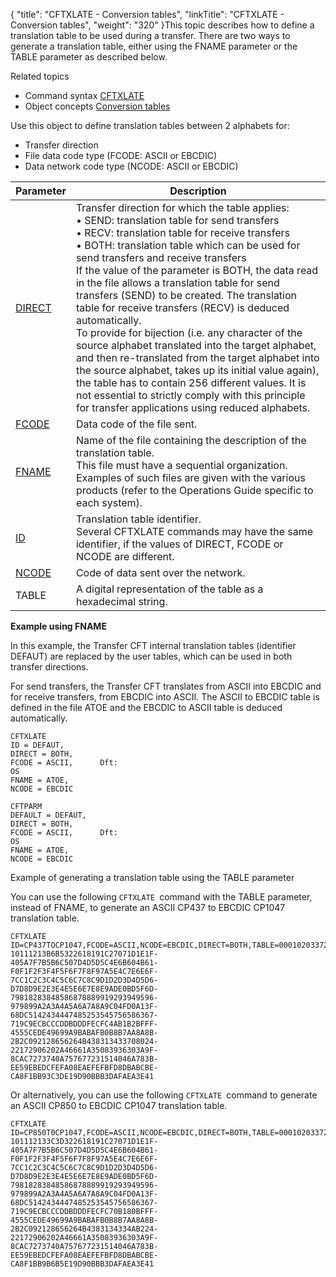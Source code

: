 {
    "title": "CFTXLATE  - Conversion tables",
    "linkTitle": "CFTXLATE - Conversion tables",
    "weight": "320"
}This topic describes how to define a translation table to be used during
a transfer. There are two ways to generate a translation table, either using the FNAME parameter or the TABLE parameter as described below.

Related
topics

-   Command syntax
    [CFTXLATE](../../../command_summary#CFTXLATE)
-   Object concepts
    [Conversion
    tables](../../../../concepts/cft_configuration_concepts_start_here/translation_table_concepts)

Use this object to define translation tables between 2
alphabets for:

-   Transfer
    direction
-   File
    data code type (FCODE: ASCII or EBCDIC)
-   Data
    network code type (NCODE: ASCII or EBCDIC)


| Parameter  | Description  |
| --- | --- |
|  <a href="../../../command_summary/parameter_intro/direct">DIRECT</a>  |  Transfer direction for which the table applies:<br/> • SEND: translation table for send transfers<br/> • RECV: translation table for receive transfers<br/> • BOTH: translation table which can be used for send transfers and receive transfers<br/>If the value of the parameter is BOTH, the data read in the file allows a translation table for send transfers (SEND) to be created. The translation table for receive transfers (RECV) is deduced automatically.<br/>To provide for bijection (i.e. any character of the source alphabet translated into the target alphabet, and then re-translated from the target alphabet into the source alphabet, takes up its initial value again), the table has to contain 256 different values. It is not essential to strictly comply with this principle for transfer applications using reduced alphabets.  |
|  <a href="../../../command_summary/parameter_intro/fcode">FCODE</a>  |  Data code of the file sent.  |
|  <a href="../../../command_summary/parameter_intro/fname">FNAME</a>  |  Name of the file containing the description of the translation table.<br/>This file must have a sequential organization. Examples of such files are given with the various products (refer to the Operations Guide specific to each system).  |
|  <a href="../../../command_summary/parameter_intro/id">ID</a>  |  Translation table identifier.<br/>Several CFTXLATE commands may have the same identifier, if the values of DIRECT, FCODE or NCODE are different.  |
|  <a href="../../../command_summary/parameter_intro/ncode">NCODE</a>  |  Code of data sent over the network.  |
| TABLE  | A digital representation of the table as a hexadecimal string.  |


**Example using FNAME**

In this example, the Transfer CFT internal translation tables (identifier
DEFAUT) are replaced by the user tables, which can be used in both transfer
directions.

For send transfers, the Transfer CFT translates
from ASCII into EBCDIC and for receive transfers, from EBCDIC into ASCII.
The ASCII to EBCDIC table is defined in the file ATOE and the EBCDIC to
ASCII table is deduced automatically.

```
CFTXLATE
ID = DEFAUT,
DIRECT = BOTH,
FCODE = ASCII,      Dft:
OS
FNAME = ATOE,
NCODE = EBCDIC
 
CFTPARM
DEFAULT = DEFAUT,
DIRECT = BOTH,
FCODE = ASCII,      Dft:
OS
FNAME = ATOE,
NCODE = EBCDIC
```

Example of generating a translation table using the TABLE parameter

You can use the following `CFTXLATE `command with the TABLE parameter, instead of FNAME, to generate an ASCII CP437 to EBCDIC CP1047 translation table.

```
CFTXLATE ID=CP437TOCP1047,FCODE=ASCII,NCODE=EBCDIC,DIRECT=BOTH,TABLE=00010203372D2E2F1605250B0C0D0E0F-
10111213B6B5322618191C27071D1E1F-
405A7F7B5B6C507D4D5D5C4E6B604B61-
F0F1F2F3F4F5F6F7F8F97A5E4C7E6E6F-
7CC1C2C3C4C5C6C7C8C9D1D2D3D4D5D6-
D7D8D9E2E3E4E5E6E7E8E9ADE0BD5F6D-
79818283848586878889919293949596-
979899A2A3A4A5A6A7A8A9C04FD0A13F-
68DC5142434447485253545756586367-
719C9ECBCCCDDBDDDFECFC4AB1B2BFFF-
4555CEDE49699A9BABAFB0B8B7AA8A8B-
2B2C092128656264B438313433708024-
22172906202A46661A35083936303A9F-
8CAC7273740A757677231514046A783B-
EE59EBEDCFEFA08EAEFEFBFD8DBABCBE-
CA8F1BB93C3DE19D90BBB3DAFAEA3E41
```

Or alternatively, you can use the following `CFTXLATE `command to generate an ASCII CP850 to EBCDIC CP1047 translation table.

```
CFTXLATE ID=CP850T0CP1047,FCODE=ASCII,NCODE=EBCDIC,DIRECT=BOTH,TABLE=00010203372D2E2F1605250B0C0D0E0F-
101112133C3D322618191C27071D1E1F-
405A7F7B5B6C507D4D5D5C4E6B604B61-
F0F1F2F3F4F5F6F7F8F97A5E4C7E6E6F-
7CC1C2C3C4C5C6C7C8C9D1D2D3D4D5D6-
D7D8D9E2E3E4E5E6E7E8E9ADE0BD5F6D-
79818283848586878889919293949596-
979899A2A3A4A5A6A7A8A9C04FD0A13F-
68DC5142434447485253545756586367-
719C9ECBCCCDDBDDDFECFC70B180BFFF-
4555CEDE49699A9BABAFB0B8B7AA8A8B-
2B2C092128656264B4383134334AB224-
22172906202A46661A35083936303A9F-
8CAC7273740A757677231514046A783B-
EE59EBEDCFEFA08EAEFEFBFD8DBABCBE-
CA8F1BB9B6B5E19D90BBB3DAFAEA3E41
```
